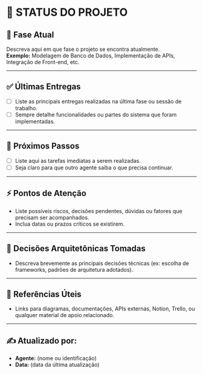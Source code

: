 # 📌 STATUS DO PROJETO

## 🧩 Fase Atual
Descreva aqui em que fase o projeto se encontra atualmente.  
**Exemplo:** Modelagem de Banco de Dados, Implementação de APIs, Integração de Front-end, etc.

---

## ✅ Últimas Entregas
- [ ] Liste as principais entregas realizadas na última fase ou sessão de trabalho.
- [ ] Sempre detalhe funcionalidades ou partes do sistema que foram implementadas.

---

## 🚀 Próximos Passos
- [ ] Liste aqui as tarefas imediatas a serem realizadas.
- [ ] Seja claro para que outro agente saiba o que precisa continuar.

---

## ⚡ Pontos de Atenção
- Liste possíveis riscos, decisões pendentes, dúvidas ou fatores que precisam ser acompanhados.
- Inclua datas ou prazos críticos se existirem.

---

## 🧠 Decisões Arquitetônicas Tomadas
- Descreva brevemente as principais decisões técnicas (ex: escolha de frameworks, padrões de arquitetura adotados).

---

## 🔗 Referências Úteis
- Links para diagramas, documentações, APIs externas, Notion, Trello, ou qualquer material de apoio relacionado.

---

## ✍️ Atualizado por:
- **Agente:** (nome ou identificação)
- **Data:** (data da última atualização)
